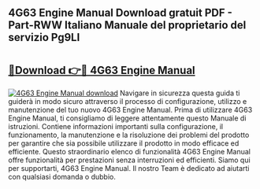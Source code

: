 ## 4G63 Engine Manual Download gratuit PDF - Part-RWW Italiano Manuale del proprietario del servizio Pg9LI

# <h2><a href="http://dfb0k40.blite.top/?on=4G63+Engine+Manual">🔗Download 👉🔴 4G63 Engine Manual</a></h2>

[![4G63 Engine Manual download](https://i.imgur.com/lujVjoI.png)](http://dfb0k40.blite.top/?on=4G63+Engine+Manual)
Navigare in sicurezza questa guida ti guiderà in modo sicuro attraverso il processo di configurazione, utilizzo e manutenzione del tuo nuovo 4G63 Engine Manual. Prima di utilizzare 4G63 Engine Manual, ti consigliamo di leggere attentamente questo Manuale di istruzioni. Contiene informazioni importanti sulla configurazione, il funzionamento, la manutenzione e la risoluzione dei problemi del prodotto per garantire che sia possibile utilizzare il prodotto in modo efficace ed efficiente. Questo straordinario elenco di funzionalità 4G63 Engine Manual offre funzionalità per prestazioni senza interruzioni ed efficienti. Siamo qui per supportarti, 4G63 Engine Manual. Il nostro Team è dedicato ad aiutarti con qualsiasi domanda o dubbio.
